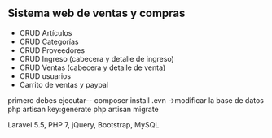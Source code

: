 ## Sistema web de ventas y compras

- CRUD Artículos
- CRUD Categorías
- CRUD Proveedores
- CRUD Ingreso (cabecera y detalle de ingreso)
- CRUD Ventas (cabecera y detalle de venta)
- CRUD usuarios
- Carrito de ventas y paypal

primero debes ejecutar--
composer install
.evn ->modificar la base de datos
php artisan key:generate
php artisan migrate


Laravel 5.5, PHP 7, jQuery, Bootstrap, MySQL


